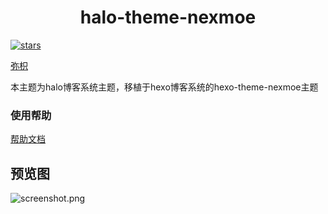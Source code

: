 <h1 align="center">halo-theme-nexmoe</h1>

[![stars](https://flat.badgen.net/github/stars/coortop/halo-theme-nexmoe?icon=github)](https://github.com/coortop/halo-theme-nexmoe)

[弥枳](https://blog.coor.top)

本主题为halo博客系统主题，移植于hexo博客系统的hexo-theme-nexmoe主题

### 使用帮助

[帮助文档](https://github.com/coortop/halo-theme-nexmoe/blob/master/question.md)

## 预览图
![screenshot.png](https://cdn.jsdelivr.net/gh/coortop/halo-theme-nexmoe@master/screenshot.png)